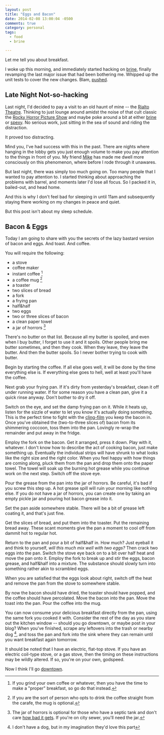 ```yaml
---
layout: post
title: "Eggs and Bacon"
date: 2014-02-08 13:00:04 -0500
comments: true
category: personal
tags:
  - food
  - brine

---
```


Let me tell you about breakfast.

I woke up this morning, and immediately started hacking on [brine],
finally revamping the last major issue that had been bothering
me. Whipped up the unit tests to cover the new changes. Blam, [pushed].

[brine]: https://github.com/obriencj/python-brine/

[pushed]: https://github.com/obriencj/python-brine/commit/902a23cb5683336d54eda4a5a05b00f8142727c3

<!-- more -->


## Late Night Not-so-hacking

Last night, I'd decided to pay a visit to an old haunt of mine -- the
[Rialto Theatre]. Thinking to just lounge around amidst the noise of
that cult classic the [Rocky Horror Picture Show][rhps] and maybe poke
around a bit at either [brine] or [spexy]. No serious work, just
sitting in the sea of sound and riding the distraction.

It proved too distracting.

Mind you, I've had success with this in the past. There are nights
where hanging in the lobby gets you just enough volume to make you pay
attention to the things in front of you. My friend [Mike] has made me
dwell more consciously on this phenomenon, where before I rode through
it unawares.

But last night, there was simply too much going on. Too many people
that I wanted to pay attention to. I started thinking about approaching
the problems with barrel, and moments later I'd lose all focus. So I
packed it in, bailed-out, and head home.

[rialto theatre]: http://ambassadorcinemas.com/joomla/index.php?option=com_content&task=view&id=207

[rhps]: http://lickitlips.com/

[spexy]: https://github.com/obriencj/python-spexy/

[mike]: https://plus.google.com/+MikeMcLean/

And this is why I don't feel bad for sleeping in until 11am and
subsequently staying there working on my changes in peace and quiet.

But this post isn't about my sleep schedule.


## Bacon &amp; Eggs

Today I am going to share with you the secrets of the lazy bastard
version of bacon and eggs. And toast. And coffee.

You will require the following:

 * a stove
 * coffee maker
 * instant coffee [^1]
 * a coffee mug [^2]
 * a toaster
 * two slices of bread
 * a fork
 * a frying pan
 * half&amp;half
 * two eggs
 * two or three slices of bacon
 * a clean paper towel
 * a jar of horrors [^3]

There's no butter on that list. Because all my butter is spoiled, and
even when I buy butter, I forget to use it and it spoils. Other people
bring me butter sometimes, and then they cook. When they leave, they
leave the butter. And then the butter spoils. So I never bother trying
to cook with butter.

[^1]: If you grind your own coffee or whatever, then you have the time
    to make a "proper" breakfast, so go do that instead.

[^2]: If you are the sort of person who opts to drink the coffee
	straight from the carafe, the mug is optional.

[^3]: The jar of horrors is optional for those who have a septic tank
    and don't care [how bad it gets]. If you're on city sewer, you'll
    need the jar.

[how bad it gets]: http://www.youtube.com/watch?v=40SveAvKq_k

Begin by starting the coffee. If all else goes well, it will be done
by the time everything else is. If everything else goes to hell, well
at least you'll have the coffee.

Next grab your frying pan. If it's dirty from yesterday's breakfast,
clean it off under running water. If for some reason you have a clean
pan, give it a quick rinse anyway. Don't bother to dry it off.

Switch on the eye, and set the damp frying pan on it. While it heats
up, listen for the sizzle of water to let you know it's actually doing
something. This is the perfect time to fight with the [cling-film] you
keep the bacon in. Once you've obtained the (two-to-three slices of)
bacon from its shimmering coccoon, toss them into the pan. Lovingly
re-wrap the remainder and put away in the fridge.

[cling-film]: http://michaelkelly.artofeurope.com/orb1.htm

Employ the fork on the bacon. Get it arranged, press it down. Play
with it, whatever. I don't know how to describe the act of cooking
bacon, just make something up. Eventually the individual strips will
have shrunk to what looks like the right size and the right color.
When you feel happy with how things are coming along, pluck them from
the pan and drop them onto the paper towel. The towel will soak up the
burning hot grease while you continue work on the next step. Switch
off the stove eye.

Pour the grease from the pan into the jar of horrors. Be careful, it's
bad if you screw this step up. A hot grease spill will ruin your
morning like nothing else. If you do not have a jar of horrors, you
can create one by taking an empty pickle jar and pouring hot bacon
grease into it.

Set the pan aside somewhere stable. There will be a bit of grease left
coating it, and that's just fine.

Get the slices of bread, and put them into the toaster. Put the
remaining bread away. These scant moments give the pan a moment to
cool off from dammit hot to regular hot.

Return to the pan and pour a bit of half&half in. How much? Just
eyeball it and think to yourself, _will this much mix well with two
eggs?_ Then crack two eggs into the pan. Switch the stove eye back on
to a bit over half heat and move the pan onto it. Employ the fork to
break up and stir the eggs, bacon grease, and half&amp;half into a
mixture. The substance should slowly turn into something rather akin
to scrambled eggs.

When you are satisfied that the eggs look about right, switch off the
heat and remove the pan from the stove to somewhere stable.

By now the bacon should have dried, the toaster should have popped,
and the coffee should have percolated. Move the bacon into the pan. Move
the toast into the pan. Pour the coffee into the mug.

You can now consume your delicious breakfast directly from the pan,
using the same fork you cooked it with. Consider the rest of the day
as you stare out the kitchen window -- should you go downtown, or
maybe post in your blog? When you've finished, scrape any leftovers
into the trash or nearby dog [^4], and toss the pan and fork into the
sink where they can remain until you want breakfast again tomorrow.

[^4]: I don't have a dog, but in my imagination they'd love this part

It should be noted that I have an electric, flat-top stove. If you
have an electric coil-type stove, or a gas stove, then the timing on
these instructions may be wildly altered. If so, you're on your own,
godspeed.

Now I think I'll go [downtown].

[downtown]: http://morningtimes-raleigh.com/
